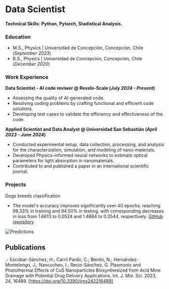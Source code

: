 # Data Scientist

#### Technical Skills: Python, Pytorch, Stadistical Analysis.

### Education

- M.S., Physics	| Universidad de Concepción, Concepción, Chile (_September 2023_)	 			        		
- B.S., Physics | Universidad de Concepción, Concepción, Chile (_December 2020_)
  
### Work Experience
**Data Scientist - AI code reviwer @ Revelo-Scale (_July 2024 - Present_)**
- Assessing the quality of AI-generated code. 
- Resolving coding problems by crafting functional and efficient code solutions.
- Developing test cases to validate the efficiency and effectiveness of the code.
  
**Applied Scientist and Data Analyst @ Universidad San Sebastián  (_April 2023 - June 2024_)**
- Conducted experimental setup, data collection, processing, and analysis for the characterization, simulation, and modeling of nano-materials.
- Developed Physics-informed neural networks to estimate optical parameters for light absorption in nanomaterials.
- Contributed to and published a paper in an international scientific journal.

### Projects
Dogs breeds classification
- The model's accuracy improves significantly over 40 epochs, reaching 98.33% in training and 94.50% in testing, with corresponding decreases in loss from 1.6613 to 0.0524 and 1.4864 to 0.3544, respectively.
[GitHub repository](https://github.com/Hernan3scobar/CNN_images_classification/tree/main)

![Predictions](/assets/img/prediction_vs_real.png)


## Publications
.- Escobar-Sánchez, H.; Carril Pardo, C.; Benito, N.; Hernández-Montelongo, J.; Nancucheo, I.; Recio-Sánchez, G. Plasmonic and Photothermal Effects of CuS Nanoparticles Biosynthesized from Acid Mine Drainage with Potential Drug Delivery Applications. Int. J. Mol. Sci. 2023, 24, 16489. [https://doi.org/10.3390/ijms242216489]
